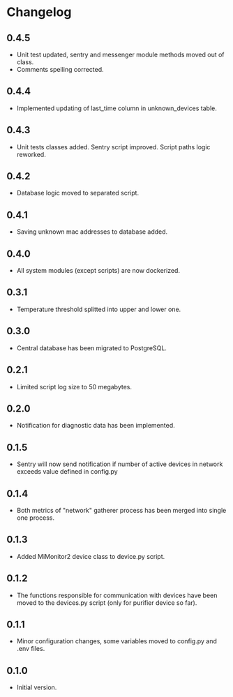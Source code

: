 # Changelog

## 0.4.5
- Unit test updated, sentry and messenger module methods moved out of class.
- Comments spelling corrected.

## 0.4.4
- Implemented updating of last_time column in unknown_devices table.

## 0.4.3
- Unit tests classes added. Sentry script improved. Script paths logic reworked.

## 0.4.2
- Database logic moved to separated script.

## 0.4.1
- Saving unknown mac addresses to database added.

## 0.4.0
- All system modules (except scripts) are now dockerized.

## 0.3.1
- Temperature threshold splitted into upper and lower one.

## 0.3.0
- Central database has been migrated to PostgreSQL.

## 0.2.1
- Limited script log size to 50 megabytes.

## 0.2.0
- Notification for diagnostic data has been implemented.

## 0.1.5
- Sentry will now send notification if number of active devices in network exceeds value defined in config.py

## 0.1.4
- Both metrics of "network" gatherer process has been merged into single one process.

## 0.1.3
- Added MiMonitor2 device class to device.py script.

## 0.1.2
- The functions responsible for communication with devices have been moved to the devices.py script (only for purifier device so far).

## 0.1.1
- Minor configuration changes, some variables moved to config.py and .env files.

## 0.1.0
- Initial version.